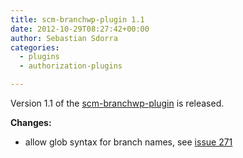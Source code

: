 ```yaml
---
title: scm-branchwp-plugin 1.1
date: 2012-10-29T08:27:42+00:00
author: Sebastian Sdorra
categories:
  - plugins
  - authorization-plugins

---
```

Version 1.1 of the [scm-branchwp-plugin](https://github.com/scm-manager/scm-branchwp-plugin) is released.

**Changes:**

- allow glob syntax for branch names, see [issue 271](https://github.com/scm-manager/scm-manager/issues/271)
